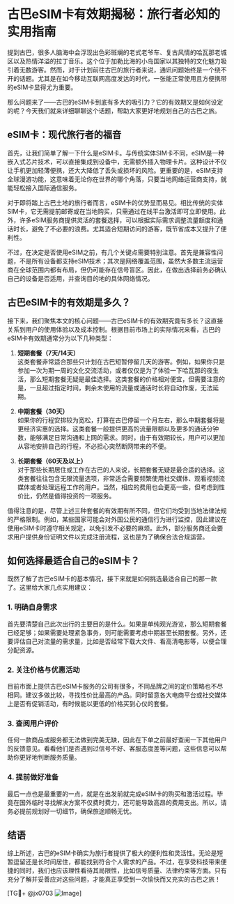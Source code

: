 # 古巴eSIM卡有效期揭秘：旅行者必知的实用指南

提到古巴，很多人脑海中会浮现出色彩斑斓的老式老爷车、复古风情的哈瓦那老城区以及热情洋溢的拉丁音乐。这个位于加勒比海的小岛国家以其独特的文化魅力吸引着无数游客。然而，对于计划前往古巴的旅行者来说，通讯问题始终是一个绕不开的话题。尤其是在如今移动互联网高度发达的时代，一张能正常使用且方便携带的eSIM卡显得尤为重要。

那么问题来了——古巴的eSIM卡到底有多大的吸引力？它的有效期又是如何设定的呢？今天我们就来详细聊聊这个话题，帮助大家更好地规划自己的古巴之旅。

## eSIM卡：现代旅行者的福音

首先，让我们简单了解一下什么是eSIM卡。与传统实体SIM卡不同，eSIM是一种嵌入式芯片技术，可以直接集成到设备中，无需额外插入物理卡片。这种设计不仅让手机更加轻薄便携，还大大降低了丢失或损坏的风险。更重要的是，eSIM支持全球漫游功能，这意味着无论你在世界的哪个角落，只要当地网络运营商支持，就能轻松接入国际通信服务。

对于即将踏上古巴土地的旅行者而言，eSIM卡的优势显而易见。相比传统的实体SIM卡，它无需提前邮寄或在当地购买，只需通过在线平台激活即可立即使用。此外，许多eSIM服务商提供灵活的套餐选择，可以根据实际需求调整流量额度和通话时长，避免了不必要的浪费。尤其适合短期访问的游客，既节省成本又提升了便利性。

不过，在决定是否使用eSIM之前，有几个关键点需要特别注意。首先是兼容性问题，不是所有设备都支持eSIM技术；其次是网络覆盖范围，虽然大多数主流运营商在全球范围内都有布局，但仍可能存在信号盲区。因此，在做出选择前务必确认自己的设备是否适用，并查询目的地的具体网络情况。

## 古巴eSIM卡的有效期是多久？

接下来，我们聚焦本文的核心问题——古巴eSIM卡的有效期究竟有多长？这直接关系到用户的使用体验以及成本控制。根据目前市场上的实际情况来看，古巴的eSIM卡有效期通常分为以下几种类型：

1. **短期套餐（7天/14天）**  
   这类套餐非常适合那些只计划在古巴短暂停留几天的游客。例如，如果你只是参加一次为期一周的文化交流活动，或者仅仅是为了体验一下哈瓦那的夜生活，那么短期套餐无疑是最佳选择。这类套餐的价格相对便宜，但需要注意的是，一旦超过指定时间，剩余未使用的流量或通话时长将自动作废，无法延期。

2. **中期套餐（30天）**  
   如果你的行程安排较为宽松，打算在古巴停留一个月左右，那么中期套餐将是更经济实惠的选择。这类套餐一般提供更高的流量限额以及更多的通话分钟数，能够满足日常沟通和上网的需求。同时，由于有效期较长，用户可以更加从容地安排自己的行程，不必担心突然断网带来的不便。

3. **长期套餐（60天及以上）**  
   对于那些长期居住或工作在古巴的人来说，长期套餐无疑是最合适的选择。这类套餐往往包含无限流量选项，非常适合需要频繁使用社交媒体、观看视频流媒体或者处理远程工作的用户。当然，相应的费用也会更高一些，但考虑到性价比，仍然是值得投资的一项服务。

值得注意的是，尽管上述三种套餐的有效期有所不同，但它们均受到当地法律法规的严格限制。例如，某些国家可能会对外国公民的通信行为进行监控，因此建议在使用eSIM卡时遵守相关规定，以免引发不必要的麻烦。此外，部分服务商还会要求用户提供身份证明文件以完成注册流程，这也是为了确保合法合规运营。

## 如何选择最适合自己的eSIM卡？

既然了解了古巴eSIM卡的基本情况，接下来就是如何挑选最适合自己的那一款了。这里给大家几点实用建议：

### 1. 明确自身需求
首先要清楚自己此次出行的主要目的是什么。如果是单纯观光游览，那么短期套餐已经足够；如果需要处理紧急事务，则可能需要考虑中期甚至长期套餐。另外，还要评估自己对流量的需求量，比如是否经常下载大文件、看高清电影等，以便合理分配资源。

### 2. 关注价格与优惠活动
目前市面上提供古巴eSIM卡服务的公司有很多，不同品牌之间的定价策略也不尽相同。建议多做比较，寻找性价比最高的产品。同时留意各大电商平台或社交媒体上是否有促销活动，有时候能以更低的价格买到心仪的套餐。

### 3. 查阅用户评价
任何一款商品或服务都无法做到完美无缺，因此在下单之前最好查阅一下其他用户的反馈意见。看看他们是否遇到过信号不好、客服态度差等问题，这些信息可以帮助你更好地判断服务质量。

### 4. 提前做好准备
最后一点也是最重要的一点，就是在出发前就完成eSIM卡的购买和激活过程。毕竟在国外临时寻找解决方案不仅费时费力，还可能导致高昂的费用支出。所以，请务必提前规划好一切细节，确保旅途顺畅无忧。

## 结语

综上所述，古巴的eSIM卡确实为旅行者提供了极大的便利性和灵活性。无论是短暂逗留还是长时间居住，都能找到符合个人需求的产品。不过，在享受科技带来便捷的同时，我们也应该理性看待其局限性，比如信号质量、法律约束等方面。只有充分了解并妥善应对这些问题，才能真正享受到一次愉快而又充实的古巴之旅！

[TG💪+ @jx0703 ![Image](https://github.com/user-attachments/assets/dbca1d08-cadb-493c-b0ec-ad6f7a83f270)]